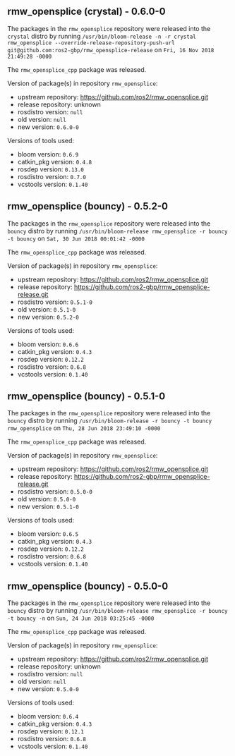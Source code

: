 ## rmw_opensplice (crystal) - 0.6.0-0

The packages in the `rmw_opensplice` repository were released into the `crystal` distro by running `/usr/bin/bloom-release -n -r crystal rmw_opensplice --override-release-repository-push-url git@github.com:ros2-gbp/rmw_opensplice-release` on `Fri, 16 Nov 2018 21:49:28 -0000`

The `rmw_opensplice_cpp` package was released.

Version of package(s) in repository `rmw_opensplice`:

- upstream repository: https://github.com/ros2/rmw_opensplice.git
- release repository: unknown
- rosdistro version: `null`
- old version: `null`
- new version: `0.6.0-0`

Versions of tools used:

- bloom version: `0.6.9`
- catkin_pkg version: `0.4.8`
- rosdep version: `0.13.0`
- rosdistro version: `0.7.0`
- vcstools version: `0.1.40`


## rmw_opensplice (bouncy) - 0.5.2-0

The packages in the `rmw_opensplice` repository were released into the `bouncy` distro by running `/usr/bin/bloom-release rmw_opensplice -r bouncy -t bouncy` on `Sat, 30 Jun 2018 00:01:42 -0000`

The `rmw_opensplice_cpp` package was released.

Version of package(s) in repository `rmw_opensplice`:

- upstream repository: https://github.com/ros2/rmw_opensplice.git
- release repository: https://github.com/ros2-gbp/rmw_opensplice-release.git
- rosdistro version: `0.5.1-0`
- old version: `0.5.1-0`
- new version: `0.5.2-0`

Versions of tools used:

- bloom version: `0.6.6`
- catkin_pkg version: `0.4.3`
- rosdep version: `0.12.2`
- rosdistro version: `0.6.8`
- vcstools version: `0.1.40`


## rmw_opensplice (bouncy) - 0.5.1-0

The packages in the `rmw_opensplice` repository were released into the `bouncy` distro by running `/usr/bin/bloom-release -r bouncy -t bouncy rmw_opensplice` on `Thu, 28 Jun 2018 23:49:10 -0000`

The `rmw_opensplice_cpp` package was released.

Version of package(s) in repository `rmw_opensplice`:

- upstream repository: https://github.com/ros2/rmw_opensplice.git
- release repository: https://github.com/ros2-gbp/rmw_opensplice-release.git
- rosdistro version: `0.5.0-0`
- old version: `0.5.0-0`
- new version: `0.5.1-0`

Versions of tools used:

- bloom version: `0.6.5`
- catkin_pkg version: `0.4.3`
- rosdep version: `0.12.2`
- rosdistro version: `0.6.8`
- vcstools version: `0.1.40`


## rmw_opensplice (bouncy) - 0.5.0-0

The packages in the `rmw_opensplice` repository were released into the `bouncy` distro by running `/usr/bin/bloom-release rmw_opensplice -r bouncy -t bouncy -n` on `Sun, 24 Jun 2018 03:25:45 -0000`

The `rmw_opensplice_cpp` package was released.

Version of package(s) in repository `rmw_opensplice`:

- upstream repository: https://github.com/ros2/rmw_opensplice.git
- release repository: unknown
- rosdistro version: `null`
- old version: `null`
- new version: `0.5.0-0`

Versions of tools used:

- bloom version: `0.6.4`
- catkin_pkg version: `0.4.3`
- rosdep version: `0.12.1`
- rosdistro version: `0.6.8`
- vcstools version: `0.1.40`


